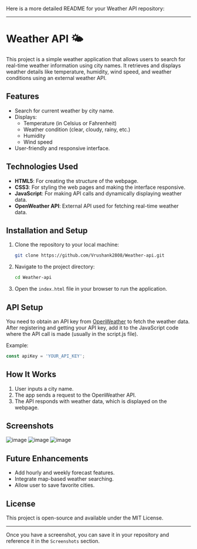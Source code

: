 Here is a more detailed README for your Weather API repository:

---

# Weather API 🌤️

This project is a simple weather application that allows users to search for real-time weather information using city names. It retrieves and displays weather details like temperature, humidity, wind speed, and weather conditions using an external weather API.

## Features

- Search for current weather by city name.
- Displays:
  - Temperature (in Celsius or Fahrenheit)
  - Weather condition (clear, cloudy, rainy, etc.)
  - Humidity
  - Wind speed
- User-friendly and responsive interface.

## Technologies Used

- **HTML5**: For creating the structure of the webpage.
- **CSS3**: For styling the web pages and making the interface responsive.
- **JavaScript**: For making API calls and dynamically displaying weather data.
- **OpenWeather API**: External API used for fetching real-time weather data.

## Installation and Setup

1. Clone the repository to your local machine:
   ```bash
   git clone https://github.com/Vrushank2808/Weather-api.git
   ```
2. Navigate to the project directory:
   ```bash
   cd Weather-api
   ```
3. Open the `index.html` file in your browser to run the application.

## API Setup

You need to obtain an API key from [OpenWeather](https://openweathermap.org/api) to fetch the weather data. After registering and getting your API key, add it to the JavaScript code where the API call is made (usually in the script.js file).

Example:
```javascript
const apiKey = 'YOUR_API_KEY';
```

## How It Works

1. User inputs a city name.
2. The app sends a request to the OpenWeather API.
3. The API responds with weather data, which is displayed on the webpage.

## Screenshots

![image](https://github.com/user-attachments/assets/f4763ddf-4311-4e75-8076-93d4088a5697)
![image](https://github.com/user-attachments/assets/7ca5d7af-729e-47ff-890d-e676596d2ff8)
![image](https://github.com/user-attachments/assets/4fb4caf6-9c0d-422c-b90d-d13863ce3138)

## Future Enhancements

- Add hourly and weekly forecast features.
- Integrate map-based weather searching.
- Allow user to save favorite cities.

## License

This project is open-source and available under the MIT License.

---

Once you have a screenshot, you can save it in your repository and reference it in the `Screenshots` section.

